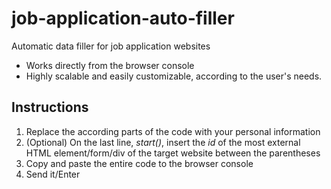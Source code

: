 # job-application-auto-filler
Automatic data filler for job application websites

- Works directly from the browser console
- Highly scalable and easily customizable, according to the user's needs.

## Instructions

1. Replace the according parts of the code with your personal information
2. (Optional) On the last line, _start()_, insert the _id_ of the most external HTML element/form/div of the target website between the parentheses
3. Copy and paste the entire code to the browser console
4. Send it/Enter
